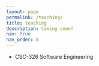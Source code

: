 ```yaml
---
layout: page
permalink: /teaching/
title: teaching
description: Coming soon!
nav: true
nav_order: 6
---
```


- CSC-326 Software Engineering
